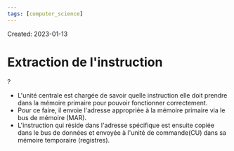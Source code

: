 ```yaml
---
tags: [computer_science] 
---
```

Created: 2023-01-13

# Extraction de l'instruction
?
- L'unité centrale est chargée de savoir quelle instruction elle doit prendre dans la mémoire primaire pour pouvoir fonctionner correctement.
- Pour ce faire, il envoie l'adresse appropriée à la mémoire primaire via le bus de mémoire (MAR).
- L'instruction qui réside dans l'adresse spécifique est ensuite copiée dans le bus de données et envoyée à l'unité de commande(CU) dans sa mémoire temporaire (registres).
<!--SR:!2023-05-19,72,230-->